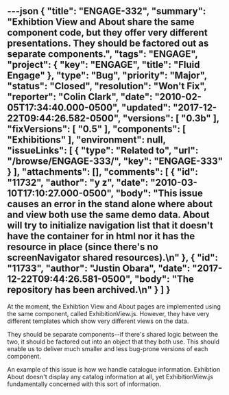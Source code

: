 ---json
{
  "title": "ENGAGE-332",
  "summary": "Exhibtion View and About share the same component code, but they offer very different presentations. They should be factored out as separate components.",
  "tags": "ENGAGE",
  "project": {
    "key": "ENGAGE",
    "title": "Fluid Engage"
  },
  "type": "Bug",
  "priority": "Major",
  "status": "Closed",
  "resolution": "Won't Fix",
  "reporter": "Colin Clark",
  "date": "2010-02-05T17:34:40.000-0500",
  "updated": "2017-12-22T09:44:26.582-0500",
  "versions": [
    "0.3b"
  ],
  "fixVersions": [
    "0.5"
  ],
  "components": [
    "Exhibitions"
  ],
  "environment": null,
  "issueLinks": [
    {
      "type": "Related to",
      "url": "/browse/ENGAGE-333/",
      "key": "ENGAGE-333"
    }
  ],
  "attachments": [],
  "comments": [
    {
      "id": "11732",
      "author": "y z",
      "date": "2010-03-10T17:10:27.000-0500",
      "body": "This issue causes an error in the stand alone where about and view both use the same demo data. About will try to initialize navigation list that it doesn't have the container for in html nor it has the resource in place (since there's no screenNavigator shared resources).\n"
    },
    {
      "id": "11733",
      "author": "Justin Obara",
      "date": "2017-12-22T09:44:26.581-0500",
      "body": "The repository has been archived.\n"
    }
  ]
}
---
At the moment, the Exhibtion View and About pages are implemented using the same component, called ExhibitionView\.js. However, they have very different templates which show very different views on the data.

They should be separate components--if there's shared logic between the two, it should be factored out into an object that they both use. This should enable us to deliver much smaller and less bug-prone versions of each component.

An example of this issue is how we handle catalogue information. Exhibtion About doesn't display any catalog information at all, yet ExhibitionView\.js fundamentally concerned with this sort of information.

        
